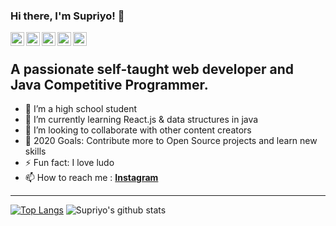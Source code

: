 
### Hi there, I'm Supriyo! 👋
<a href="https://www.youtube.com/channel/UCSLXw7Q09MoAmJQPLLxhJLQ">
  <img align="left" alt="Akshay Saini - Youtube" width="22px" src="https://cdn.jsdelivr.net/npm/simple-icons@v3/icons/youtube.svg"/>
</a>
<a href="https://linkedin.com/in/SupriyoMall">
  <img align="left" alt="Akshay Saini - LinkedIn" width="22px" src="https://cdn.jsdelivr.net/npm/simple-icons@v3/icons/linkedin.svg"/>
</a>
<a href="https://instagram.com/Sup_dev77">
  <img align="left" alt="Akshay Saini - Instagram" width="22px" src="https://cdn.jsdelivr.net/npm/simple-icons@v3/icons/instagram.svg"/>
</a>
<a href="https://twitter.com/SupriyoMall">
  <img align="left" alt="Akshay Saini - Twitter" width="22px" src="https://cdn.jsdelivr.net/npm/simple-icons@v3/icons/twitter.svg"/>
</a>
<a href="#">
  <img align="left" alt="Akshay Saini - Facebook" width="22px" src="https://cdn.jsdelivr.net/npm/simple-icons@v3/icons/facebook.svg"/>
</a>
<br/>

## A passionate self-taught web developer and Java Competitive Programmer.

- 🔭 I’m a high school student
- 🌱 I’m currently learning React.js & data structures in java
- 👯 I’m looking to collaborate with other content creators
- 🥅 2020 Goals: Contribute more to Open Source projects and learn new skills
- ⚡ Fun fact: I love ludo
- 📫 How to reach me : <b>[Instagram](https://www.instagram.com/sup_dev77/?hl=en )</b>



---
[![Top Langs](https://github-readme-stats.vercel.app/api/top-langs/?username=Supsource&layout=compact)](https://github.com/Supsource
)
![Supriyo's github stats](https://github-readme-stats.vercel.app/api?username=Supsource&hide=issues)
